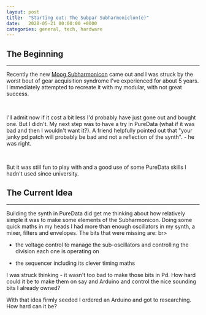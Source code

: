 ```yaml
---
layout: post
title:  "Starting out: The Subpar Subharmoniclon(e)"
date:   2020-05-21 00:00:00 +0000
categories: general, tech, hardware
---
```



## The Beginning
-----------------

Recently the new [Moog Subharmonicon](https://www.moogmusic.com/products/subharmonicon) came out and I was struck by the worst bout of gear acquisition syndrome I've experienced for about 5 years. I immediately attempted to recreate it with my modular, with not great success. 

<br>

I'll admit now if it cost a bit less I'd probably have just gone out and bought one. But I didn't. My next step was to have a try in PureData (what if it was bad and then I wouldn't want it?). A friend helpfully pointed out that "your janky pd patch will probably be bad and not a reflection of the synth". - he was right.

<br>

But it was still fun to play with and a good use of some PureData skills I hadn't used since university.


## The Current Idea
-----------------

Building the synth in PureData did get me thinking about how relatively simple it was to make some elements of the Subharmonicon. Doing some quick maths in my heads I had more than enough oscillators in my synth, a mixer, filters and envelopes. The bits that were missing are:
br>

- the voltage control to manage the sub-oscillators and controlling the division each one is operating on

- the sequencer including its clever timing maths

I was struck thinking - it wasn't too bad to make those bits in Pd. How hard could it be to make them on say and Arduino and control the nice sounding bits I already owned?


With that idea firmly seeded I ordered an Arduino and got to researching. How hard can it be? 
